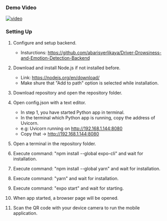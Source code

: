 ### Demo Video
[![video](https://drive.google.com/file/d/1ZeNc7NxNNsgtP-5VKJlWk_p33rPgd4Q8/preview)](https://drive.google.com/file/d/1ZeNc7NxNNsgtP-5VKJlWk_p33rPgd4Q8/preview)

### Setting Up

1. Configure and setup backend.

   - Insturctions: https://github.com/abarisyerlikaya/Driver-Drowsiness-and-Emotion-Detection-Backend

2. Download and install Node.js if not installed before.

   - Link: https://nodejs.org/en/download/
   - Make shure that "Add to path" option is selected while installation.

3. Download repository and open the repository folder.

4. Open config.json with a text editor.

   - In step 1, you have started Python app in terminal.
   - In the terminal which Python app is running, copy the address of Uvicorn.
   - e.g: Uvicorn running on http://192.168.1.144:8080
   - Copy that -> http://192.168.1.144:8080

5. Open a terminal in the repository folder.

6. Execute command: "npm install --global expo-cli" and wait for installation.

7. Execute command: "npm install --global yarn" and wait for installation.

8. Execute command: "yarn" and wait for installation.

9. Execute command: "expo start" and wait for starting.

10. When app started, a browser page will be opened.

11. Scan the QR code with your device camera to run the mobile application.
